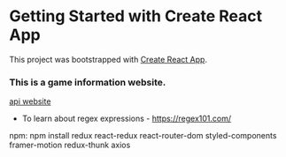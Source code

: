 # Getting Started with Create React App

This project was bootstrapped with [Create React App](https://github.com/facebook/create-react-app).

### This is a game information website.


[api website](https://rawg.io/@edozie/apikey)


- To learn about regex expressions - https://regex101.com/

<!-- installed dependencies -->
npm: npm install redux react-redux react-router-dom styled-components framer-motion redux-thunk axios